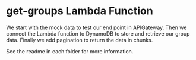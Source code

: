 # get-groups Lambda Function

We start with the mock data to test our end point in APIGateway.
Then we connect the Lambda function to DynamoDB to store and retrieve
our group data.
Finally we add pagination to return the data in chunks.

See the readme in each folder for more information.
